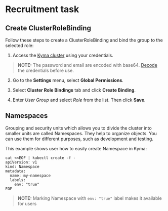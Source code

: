 # Recruitment task

## Create ClusterRoleBinding
Follow these steps to create a ClusterRoleBinding and bind the group to the selected role:
1. Access the [Kyma cluster](https://console.recruitment.kyma.pro/) using your credentials.
  >**NOTE:** The password and email are encoded with base64. [Decode](https://www.base64decode.org/) the credentials before use.

2. Go to the **Settings** menu, select **Global Permissions**.

3. Select **Cluster Role Bindings** tab and click **Create Binding**.

4. Enter *User Group* and select *Role* from the list. Then click **Save**.



## Namespaces

Grouping and security units which allows you to divide the cluster into smaller units are called Namespaces. They help to organize objects. You can use them for different purposes, such as development and testing.

This example shows user how to easily create Namespace in Kyma:
```
cat <<EOF | kubectl create -f -
apiVersion: v1
kind: Namespace
metadata:
  name: my-namespace
  labels:
    env: "true"
EOF
```

>**NOTE:** Marking Namespace with ```env: "true"``` label makes it available for users
